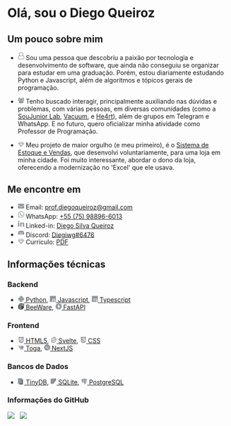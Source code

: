 # Olá, sou o Diego Queiroz

## Um pouco sobre mim

- <img src="assets/user-o.svg" width="14" /> Sou uma pessoa que descobriu a paixão por tecnologia e desenvolvimento de software, que ainda não conseguiu se organizar para estudar em uma graduação. Porém, estou diariamente estudando Python e Javascript, além de algoritmos e tópicos gerais de programação.

- <img src="assets/users.svg" width="14" /> Tenho buscado interagir, principalmente auxiliando nas dúvidas e problemas, com várias pessoas, em diversas comunidades (como a [SouJunior Lab](https://discord.gg/soujunior-community-759176734460346423), [Vacuum](https://discord.gg/vacuum), e [He4rt](https://discord.gg/he4rt)), além de grupos em Telegram e WhatsApp. E no futuro, quero oficializar minha atividade como Professor de Programação.

<a name="Discord" class="Only  "></a>

- <img src="assets/diamond.svg" width="14" /> Meu projeto de maior orgulho (e meu primeiro), é o [Sistema de Estoque e Vendas](https://github.com/Diegiwg/sistema-de-vendas-inventario-queiroz-lubrificantes), que desenvolvi voluntariamente, para uma loja em minha cidade. Foi muito interessante, abordar o dono da loja, oferecendo a modernização no 'Excel' que ele usava.

## Me encontre em

- <img src="assets/envelope.svg" width="14" /> Email: [prof.diegoqueiroz@gmail.com](mailto:prof.diegoqueiroz@gmail.com)
- <img src="assets/whatsapp.svg" width="14" /> WhatsApp: [+55 (75) 98896-6013](https://wa.me/5575988966013)
- <img src="assets/linkedin.svg" width="14" /> Linked-in: [Diego Silva Queiroz](https://www.linkedin.com/in/diego-silva-queiroz)
- <img src="assets/discord.svg" width="14" /> Discord: [Diegiwg#6476](#Discord)
- <img src="assets/diamond.svg" width="14" /> Curriculo: [PDF](https://diegiwg.github.io/Diegiwg/public/Curriculo%20Diego%20Queiroz%20-%20v3.pdf)

## Informações técnicas

### Backend

- [<img src="assets/python.svg" width="14" /> Python](https://www.python.org/), [<img src="assets/javascript.svg" width="14" /> Javascript](https://www.javascript.com/), [<img src="assets/typescript.svg" width="14" /> Typescript](https://www.typescriptlang.org/)
- [<img src="assets/beeware.svg" width="14" /> BeeWare](https://beeware.org/), [<img src="assets/fastapi.svg" width="14" /> FastAPI](https://fastapi.tiangolo.com/)

### Frontend

- [<img src="assets/html5.svg" width="14" /> HTML5](https://developer.mozilla.org/pt-BR/docs/Web/HTML), [<img src="assets/svelte.svg" width="14" /> Svelte](https://svelte.dev/), [<img src="assets/css.svg" width="14" /> CSS](https://developer.mozilla.org/pt-BR/docs/Web/CSS)
- [<img src="assets/toga.svg" width="14" /> Toga](https://toga.readthedocs.io/), [<img src="assets/nextjs.svg" width="14" /> NextJS](https://nextjs.org/)

### Bancos de Dados

- [<img src="assets/tinydb.svg" width="14" /> TinyDB](https://tinydb.readthedocs.io/), [<img src="assets/x-sqlite.svg" width="14" /> SQLite](https://www.sqlite.org/), [<img src="assets/postgresql.svg" width="14" /> PostgreSQL](https://www.postgresql.org/)

### Informações do GitHub

<img src="https://github-readme-stats.vercel.app/api?username=Diegiwg&theme=transparent&count_private=false&show_icons=true&locale=pt-BR&title_color=8F979C&text_color=8F979C&icon_color=8F979C&hide_border=true&count_private=true" width="380" /><span>&nbsp;&nbsp;&nbsp;</span><img src="https://github-readme-streak-stats.herokuapp.com?user=Diegiwg&theme=transparent&locale=pt_BR&date_format=j%2Fn%5B%2FY%5D&card_width=467&hide_border=true&stroke=8F979C&ring=8F979C&fire=8F979C&currStreakNum=8F979C&sideNums=8F979C&currStreakLabel=8F979C&sideLabels=8F979C&dates=8F979C" width="380" />
